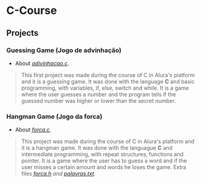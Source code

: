 # C-Course

## Projects


### Guessing Game (Jogo de advinhação)

- About *[adivinhacao.c](https://github.com/dario-gms/C-Course/blob/main/adivinhacao.c)*.
> This first project was made during the course of C in Alura's platform and it is a guessing game. It was done with the language **C** and basic programming, with variables, if, else, switch and while. It is a game where the user guesses a number and the program tells if the guessed number was higher or lower than the secret number.


### Hangman Game (Jogo da forca)

- About *[forca.c](https://github.com/dario-gms/C-Course/blob/main/forca.c)*.
> This project was made during the course of C in Alura's platform and it is a hangman game. It was done with the languague **C** and intermediate programming, with repeat structures, functions and pointer. It is a game where the user has to guess a word and if the user misses a certain amount and words he loses the game.
> Extra files *[forca.h](https://github.com/dario-gms/C-Course/blob/main/forca.h) and [palavras.txt](https://github.com/dario-gms/C-Course/blob/main/palavras.txt)*.


